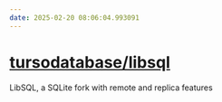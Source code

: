 ```yaml
---
date: 2025-02-20 08:06:04.993091
---
```


# [tursodatabase/libsql](https://github.com/tursodatabase/libsql)

LibSQL, a SQLite fork with remote and replica features